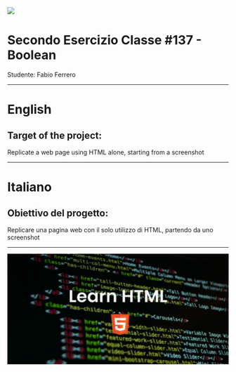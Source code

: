 <img src="https://lwfiles.mycourse.app/6368e5089f20781a7e4f1805-public/2c162927114072f9ebbf04043a593fb9.png" width="200">

Secondo Esercizio Classe #137 - Boolean
===
Studente: Fabio Ferrero

---
# English

## Target of the project:
Replicate a web page using HTML alone, starting from a screenshot

---
# Italiano

## Obiettivo del progetto:
Replicare una pagina web con il solo utilizzo di HTML, partendo da uno screenshot


---

<img src="readme-cover-img.png">